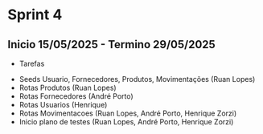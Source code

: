 # Sprint 4

## Inicio 15/05/2025 - Termino 29/05/2025

 * Tarefas
 - Seeds Usuario, Fornecedores, Produtos, Movimentações (Ruan Lopes)
 - Rotas Produtos (Ruan Lopes)
 - Rotas Fornecedores (André Porto)
 - Rotas Usuarios (Henrique)
 - Rotas Movimentacoes (Ruan Lopes, André Porto, Henrique Zorzi)
 - Inicio plano de testes (Ruan Lopes, André Porto, Henrique Zorzi)